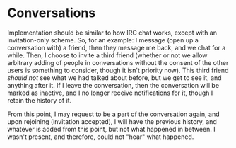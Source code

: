 # Conversations

Implementation should be similar to how IRC chat works, except with an
invitation-only scheme. So, for an example: I message (open up a conversation
with) a friend, then they message me back, and we chat for a while. Then, I
choose to invite a third friend (whether or not we allow arbitrary adding of
people in conversations without the consent of the other users is something to
consider, though it isn't priority now). This third friend *should not* see what
we had talked about before, but we get to see it, and anything after it. If I
leave the conversation, then the conversation will be marked as inactive, and I
no longer receive notifications for it, though I retain the history of it.

From this point, I may request to be a part of the conversation again, and upon
rejoining (invitation accepted), I will have the previous history, and whatever
is added from this point, but not what happened in between. I wasn't present,
and therefore, could not "hear" what happened.
